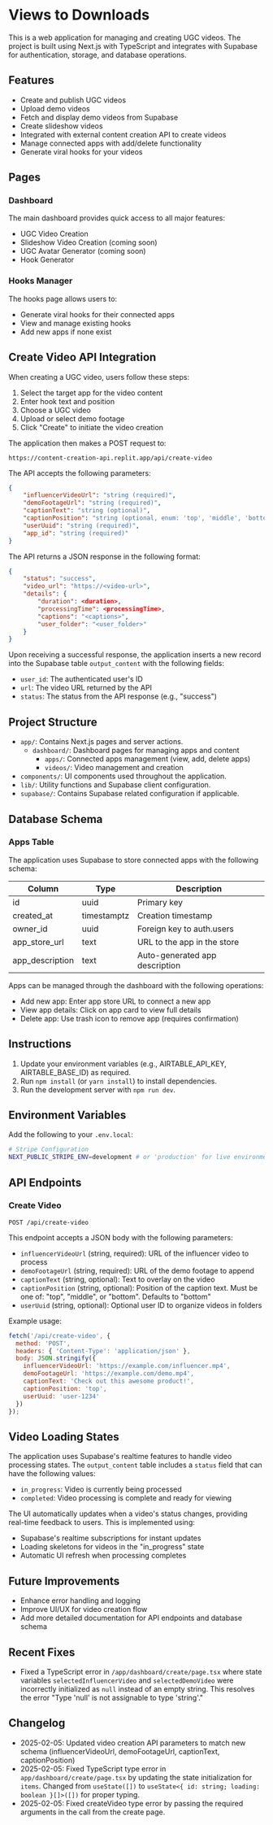 # Views to Downloads

This is a web application for managing and creating UGC videos. The project is built using Next.js with TypeScript and integrates with Supabase for authentication, storage, and database operations.

## Features

- Create and publish UGC videos
- Upload demo videos
- Fetch and display demo videos from Supabase
- Create slideshow videos
- Integrated with external content creation API to create videos
- Manage connected apps with add/delete functionality
- Generate viral hooks for your videos

## Pages

### Dashboard
The main dashboard provides quick access to all major features:
- UGC Video Creation
- Slideshow Video Creation (coming soon)
- UGC Avatar Generator (coming soon)
- Hook Generator

### Hooks Manager
The hooks page allows users to:
- Generate viral hooks for their connected apps
- View and manage existing hooks
- Add new apps if none exist

## Create Video API Integration

When creating a UGC video, users follow these steps:

1. Select the target app for the video content
2. Enter hook text and position
3. Choose a UGC video
4. Upload or select demo footage
5. Click "Create" to initiate the video creation

The application then makes a POST request to:

```
https://content-creation-api.replit.app/api/create-video
```

The API accepts the following parameters:

```json
{
    "influencerVideoUrl": "string (required)",
    "demoFootageUrl": "string (required)",
    "captionText": "string (optional)",
    "captionPosition": "string (optional, enum: 'top', 'middle', 'bottom', default: 'bottom')",
    "userUuid": "string (required)",
    "app_id": "string (required)"
}
```

The API returns a JSON response in the following format:

```json
{
    "status": "success",
    "video_url": "https://<video-url>",
    "details": {
        "duration": <duration>,
        "processingTime": <processingTime>,
        "captions": "<captions>",
        "user_folder": "<user_folder>"
    }
}
```

Upon receiving a successful response, the application inserts a new record into the Supabase table `output_content` with the following fields:

- `user_id`: The authenticated user's ID
- `url`: The video URL returned by the API
- `status`: The status from the API response (e.g., "success")

## Project Structure

- `app/`: Contains Next.js pages and server actions.
  - `dashboard/`: Dashboard pages for managing apps and content
    - `apps/`: Connected apps management (view, add, delete apps)
    - `videos/`: Video management and creation
- `components/`: UI components used throughout the application.
- `lib/`: Utility functions and Supabase client configuration.
- `supabase/`: Contains Supabase related configuration if applicable.

## Database Schema

### Apps Table
The application uses Supabase to store connected apps with the following schema:

| Column          | Type         | Description                           |
|----------------|-------------|---------------------------------------|
| id             | uuid        | Primary key                           |
| created_at     | timestamptz | Creation timestamp                    |
| owner_id       | uuid        | Foreign key to auth.users             |
| app_store_url  | text        | URL to the app in the store           |
| app_description| text        | Auto-generated app description        |

Apps can be managed through the dashboard with the following operations:
- Add new app: Enter app store URL to connect a new app
- View app details: Click on app card to view full details
- Delete app: Use trash icon to remove app (requires confirmation)

## Instructions

1. Update your environment variables (e.g., AIRTABLE_API_KEY, AIRTABLE_BASE_ID) as required.
2. Run `npm install` (or `yarn install`) to install dependencies.
3. Run the development server with `npm run dev`.

## Environment Variables

Add the following to your `.env.local`:

```bash
# Stripe Configuration
NEXT_PUBLIC_STRIPE_ENV=development # or 'production' for live environment
```

## API Endpoints

### Create Video

`POST /api/create-video`

This endpoint accepts a JSON body with the following parameters:

- `influencerVideoUrl` (string, required): URL of the influencer video to process
- `demoFootageUrl` (string, required): URL of the demo footage to append
- `captionText` (string, optional): Text to overlay on the video
- `captionPosition` (string, optional): Position of the caption text. Must be one of: "top", "middle", or "bottom". Defaults to "bottom"
- `userUuid` (string, optional): Optional user ID to organize videos in folders

Example usage:
```javascript
fetch('/api/create-video', {
  method: 'POST',
  headers: { 'Content-Type': 'application/json' },
  body: JSON.stringify({
    influencerVideoUrl: 'https://example.com/influencer.mp4',
    demoFootageUrl: 'https://example.com/demo.mp4',
    captionText: 'Check out this awesome product!',
    captionPosition: 'top',
    userUuid: 'user-1234'
  })
});
```

## Video Loading States

The application uses Supabase's realtime features to handle video processing states. The `output_content` table includes a `status` field that can have the following values:

- `in_progress`: Video is currently being processed
- `completed`: Video processing is complete and ready for viewing

The UI automatically updates when a video's status changes, providing real-time feedback to users. This is implemented using:

- Supabase's realtime subscriptions for instant updates
- Loading skeletons for videos in the "in_progress" state
- Automatic UI refresh when processing completes

## Future Improvements

- Enhance error handling and logging
- Improve UI/UX for video creation flow
- Add more detailed documentation for API endpoints and database schema

## Recent Fixes
- Fixed a TypeScript error in `/app/dashboard/create/page.tsx` where state variables `selectedInfluencerVideo` and `selectedDemoVideo` were incorrectly initialized as `null` instead of an empty string. This resolves the error "Type 'null' is not assignable to type 'string'."

## Changelog

- 2025-02-05: Updated video creation API parameters to match new schema (influencerVideoUrl, demoFootageUrl, captionText, captionPosition)
- 2025-02-05: Fixed TypeScript type error in `app/dashboard/create/page.tsx` by updating the state initialization for `items`. Changed from `useState([])` to `useState<{ id: string; loading: boolean }[]>([])` for proper typing.
- 2025-02-05: Fixed createVideo type error by passing the required arguments in the call from the create page.
